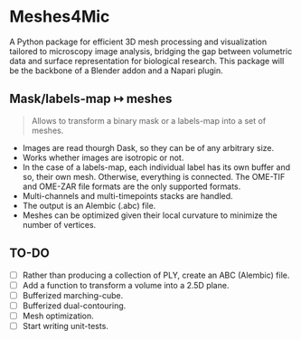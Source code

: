 # Meshes4Mic

A Python package for efficient 3D mesh processing and visualization tailored to microscopy image analysis, bridging the gap between volumetric data and surface representation for biological research.
This package will be the backbone of a Blender addon and a Napari plugin.

## Mask/labels-map ↦ meshes

> Allows to transform a binary mask or a labels-map into a set of meshes.

- Images are read thourgh Dask, so they can be of any arbitrary size.
- Works whether images are isotropic or not.
- In the case of a labels-map, each individual label has its own buffer and so, their own mesh. Otherwise, everything is connected. 
The OME-TIF and OME-ZAR file formats are the only supported formats.
- Multi-channels and multi-timepoints stacks are handled.
- The output is an Alembic (.abc) file.
- Meshes can be optimized given their local curvature to minimize the number of vertices.


## TO-DO

- [ ] Rather than producing a collection of PLY, create an ABC (Alembic) file.
- [ ] Add a function to transform a volume into a 2.5D plane.
- [ ] Bufferized marching-cube.
- [ ] Bufferized dual-contouring.
- [ ] Mesh optimization.
- [ ] Start writing unit-tests.
